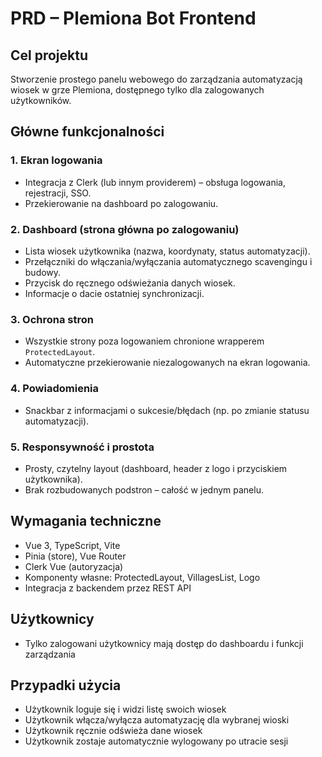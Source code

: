 # PRD – Plemiona Bot Frontend

## Cel projektu

Stworzenie prostego panelu webowego do zarządzania automatyzacją wiosek w grze Plemiona, dostępnego tylko dla zalogowanych użytkowników.

## Główne funkcjonalności

### 1. Ekran logowania
- Integracja z Clerk (lub innym providerem) – obsługa logowania, rejestracji, SSO.
- Przekierowanie na dashboard po zalogowaniu.

### 2. Dashboard (strona główna po zalogowaniu)
- Lista wiosek użytkownika (nazwa, koordynaty, status automatyzacji).
- Przełączniki do włączania/wyłączania automatycznego scavengingu i budowy.
- Przycisk do ręcznego odświeżania danych wiosek.
- Informacje o dacie ostatniej synchronizacji.

### 3. Ochrona stron
- Wszystkie strony poza logowaniem chronione wrapperem `ProtectedLayout`.
- Automatyczne przekierowanie niezalogowanych na ekran logowania.

### 4. Powiadomienia
- Snackbar z informacjami o sukcesie/błędach (np. po zmianie statusu automatyzacji).

### 5. Responsywność i prostota
- Prosty, czytelny layout (dashboard, header z logo i przyciskiem użytkownika).
- Brak rozbudowanych podstron – całość w jednym panelu.

## Wymagania techniczne

- Vue 3, TypeScript, Vite
- Pinia (store), Vue Router
- Clerk Vue (autoryzacja)
- Komponenty własne: ProtectedLayout, VillagesList, Logo
- Integracja z backendem przez REST API

## Użytkownicy

- Tylko zalogowani użytkownicy mają dostęp do dashboardu i funkcji zarządzania

## Przypadki użycia

- Użytkownik loguje się i widzi listę swoich wiosek
- Użytkownik włącza/wyłącza automatyzację dla wybranej wioski
- Użytkownik ręcznie odświeża dane wiosek
- Użytkownik zostaje automatycznie wylogowany po utracie sesji 